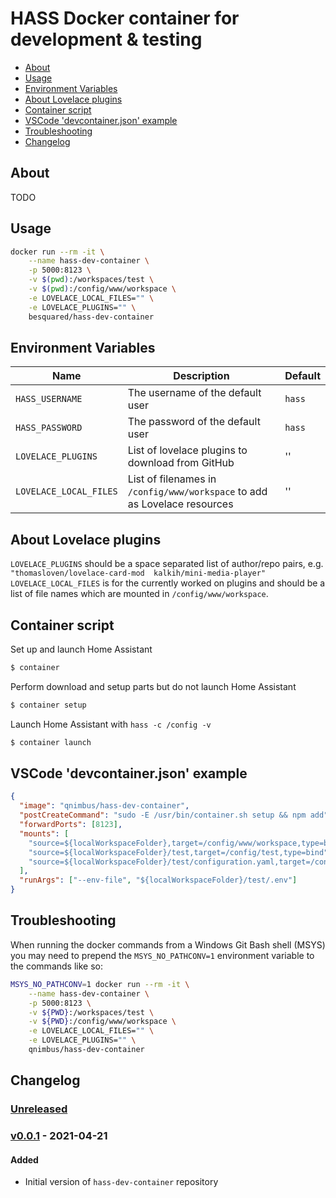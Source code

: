# HASS Docker container for development & testing <!-- omit in toc -->

- [About](#about)
- [Usage](#usage)
- [Environment Variables](#environment-variables)
- [About Lovelace plugins](#about-lovelace-plugins)
- [Container script](#container-script)
- [VSCode 'devcontainer.json' example](#vscode-devcontainerjson-example)
- [Troubleshooting](#troubleshooting)
- [Changelog](#changelog)

## About

TODO

## Usage

```bash
docker run --rm -it \
    --name hass-dev-container \
    -p 5000:8123 \
    -v $(pwd):/workspaces/test \
    -v $(pwd):/config/www/workspace \
    -e LOVELACE_LOCAL_FILES="" \
    -e LOVELACE_PLUGINS="" \
    besquared/hass-dev-container
```

## Environment Variables

| Name | Description | Default |
|---|---|---|
| `HASS_USERNAME` | The username of the default user | `hass` |
| `HASS_PASSWORD` | The password of the default user | `hass` |
| `LOVELACE_PLUGINS` | List of lovelace plugins to download from GitHub | '' |
| `LOVELACE_LOCAL_FILES` | List of filenames in `/config/www/workspace` to add as Lovelace resources | '' |

## About Lovelace plugins

`LOVELACE_PLUGINS` should be a space separated list of author/repo pairs, e.g. `"thomasloven/lovelace-card-mod  kalkih/mini-media-player"`
`LOVELACE_LOCAL_FILES` is for the currently worked on plugins and should be a list of file names which are mounted in `/config/www/workspace`.

## Container script

Set up and launch Home Assistant

```bash
$ container
```

Perform download and setup parts but do not launch Home Assistant

```bash
$ container setup
```

Launch Home Assistant with `hass -c /config -v`

```bash
$ container launch
```

## VSCode 'devcontainer.json' example

```json
{
  "image": "qnimbus/hass-dev-container",
  "postCreateCommand": "sudo -E /usr/bin/container.sh setup && npm add",
  "forwardPorts": [8123],
  "mounts": [
    "source=${localWorkspaceFolder},target=/config/www/workspace,type=bind",
    "source=${localWorkspaceFolder}/test,target=/config/test,type=bind",
    "source=${localWorkspaceFolder}/test/configuration.yaml,target=/config/configuration.yaml,type=bind"
  ],
  "runArgs": ["--env-file", "${localWorkspaceFolder}/test/.env"]
}
```

## Troubleshooting

When running the docker commands from a Windows Git Bash shell (MSYS) you may need to prepend the `MSYS_NO_PATHCONV=1` environment variable to the commands like so:

```bash
MSYS_NO_PATHCONV=1 docker run --rm -it \
    --name hass-dev-container \
    -p 5000:8123 \
    -v ${PWD}:/workspaces/test \
    -v ${PWD}:/config/www/workspace \
    -e LOVELACE_LOCAL_FILES="" \
    -e LOVELACE_PLUGINS="" \
    qnimbus/hass-dev-container
```

## Changelog

### [Unreleased] <!-- omit in toc -->

### [v0.0.1] - 2021-04-21 <!-- omit in toc -->

#### Added <!-- omit in toc -->
- Initial version of `hass-dev-container` repository

[Unreleased]: https://github.com/qnimbus/hass-dev-container/compare/v0.0.1...HEAD
[v0.0.1]: https://github.com/qnimbus/hass-dev-container/releases/tag/v0.0.1

